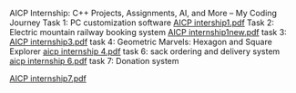  AICP Internship: C++ Projects, Assignments, AI, and More – My Coding Journey
Task 1: PC customization software
[AICP intership1.pdf](https://github.com/AleeshaWaqar/AICP-internship/files/13328743/AICP.intership1.pdf)
Task 2: Electric mountain railway booking system
[AICP internship1new.pdf](https://github.com/AleeshaWaqar/AICP-internship/files/13328832/AICP.internship1new.pdf)
task 3: 
[AICP internship3.pdf](https://github.com/AleeshaWaqar/AICP-internship/files/13402654/AICP.internship3.pdf)
task 4: Geometric Marvels: Hexagon and Square Explorer
[aicp internship 4.pdf](https://github.com/AleeshaWaqar/AICP-internship/files/13531687/aicp.internship.4.pdf)
task 6: sack ordering and delivery system
[aicp internship 6.pdf](https://github.com/AleeshaWaqar/AICP-internship/files/13693624/aicp.internship.6.pdf)
task 7: Donation system 

[AICP internship7.pdf](https://github.com/AleeshaWaqar/AICP-internship/files/13693853/AICP.internship7.pdf)
